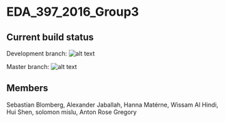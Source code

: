 # EDA_397_2016_Group3

## Current build status
Development branch: ![alt text](https://circleci.com/gh/sebbe33/EDA_397_2016_Group3/tree/development.svg?style=shield&circle-token=:circle-token)

Master branch: ![alt text](https://circleci.com/gh/sebbe33/EDA_397_2016_Group3/tree/master.svg?style=shield&circle-token=:circle-token)


## Members
Sebastian Blomberg,
Alexander Jaballah,
Hanna Matérne,
Wissam Al Hindi,
Hui Shen,
solomon mislu,
Anton Rose Gregory
